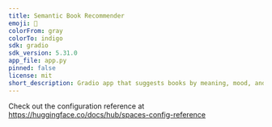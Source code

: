 ```yaml
---
title: Semantic Book Recommender
emoji: 🐢
colorFrom: gray
colorTo: indigo
sdk: gradio
sdk_version: 5.31.0
app_file: app.py
pinned: false
license: mit
short_description: Gradio app that suggests books by meaning, mood, and categor
---
```


Check out the configuration reference at https://huggingface.co/docs/hub/spaces-config-reference
